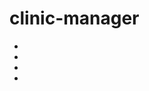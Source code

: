 # clinic-manager
- [](https://github.com/momasal/clinic-manager/tree/master/FinalProject/Resources/Picture1.png)
- [](https://github.com/momasal/clinic-manager/tree/master/FinalProject/Resources/Picture2.png)
- [](https://github.com/momasal/clinic-manager/tree/master/FinalProject/Resources/Picture3.png)
- [](https://github.com/momasal/clinic-manager/tree/master/FinalProject/Resources/Picture4.png)
